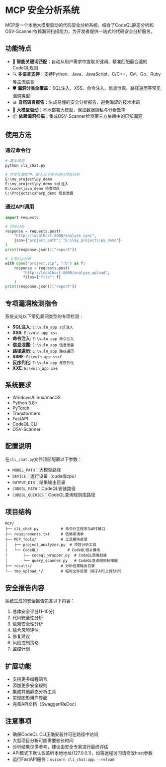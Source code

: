 # MCP 安全分析系统

MCP是一个本地大模型驱动的代码安全分析系统，结合了CodeQL静态分析和OSV-Scanner依赖漏洞扫描能力，为开发者提供一站式的代码安全分析服务。

## 功能特点

- 🚀 **智能关键词匹配**：自动从用户需求中提取关键词，精准匹配最合适的CodeQL规则
- 🔍 **多语言支持**：支持Python、Java、JavaScript、C/C++、C#、Go、Ruby等主流语言
- 🛡️ **漏洞分类全覆盖**：SQL注入、XSS、命令注入、信息泄露、路径遍历等常见漏洞类型
- 📊 **自然语言报告**：生成易懂的安全分析报告，避免晦涩的技术术语
- 🧠 **大模型驱动**：本地部署大模型，保证数据隐私与分析效率
- 📦 **依赖漏洞扫描**：集成OSV-Scanner检测第三方依赖中的已知漏洞

## 使用方法

### 通过命令行

```bash
# 基本使用
python cli_chat.py

# 在交互模式中，输入以下命令进行项目分析
E:\my_project\py_demo
E:\my_project\py_demo sql注入
D:\code\java_demo 检查XSS
C:\Projects\csharp_demo 信息泄露
```

### 通过API调用

```python
import requests

# 同步分析
response = requests.post(
    "http://localhost:8000/analyze_sync",
    json={"project_path": "E:\\my_project\\py_demo"}
)
print(response.json()["report"])

# 上传zip分析
with open("project.zip", "rb") as f:
    response = requests.post(
        "http://localhost:8000/analyze_upload",
        files={"file": f}
    )
print(response.json()["report"])
```

## 专项漏洞检测指令

系统支持以下常见漏洞类型的专项检测：

* **SQL注入**: `E:\vuln_app sql注入`
* **XSS**: `E:\vuln_app xss`
* **命令注入**: `E:\vuln_app 命令注入`
* **信息泄露**: `E:\vuln_app 信息泄露`
* **路径遍历**: `E:\vuln_app 路径遍历`
* **SSRF**: `E:\vuln_app ssrf`
* **反序列化**: `E:\vuln_app 反序列化`
* **XXE**: `E:\vuln_app xxe`

## 系统要求

- Windows/Linux/macOS
- Python 3.8+
- PyTorch
- Transformers
- FastAPI
- CodeQL CLI
- OSV-Scanner

## 配置说明

在`cli_chat.py`文件顶部配置以下参数：
- `MODEL_PATH`：大模型路径
- `DEVICE`：运行设备（cuda或cpu）
- `OUTPUT_DIR`：结果输出目录
- `CODEQL_PATH`：CodeQL安装路径
- `CODEQL_QUERIES`：CodeQL查询规则库路径

## 项目结构

```
MCP/
├── cli_chat.py          # 命令行主程序与API接口
├── requirements.txt     # 依赖库清单
├── MCP_Tools/           # 工具模块目录
│   ├── project_analyzer.py  # 项目分析工具
│   └── CodeQL/             # CodeQL相关模块
│       ├── codeql_wrapper.py  # CodeQL调用封装
│       └── query_scanner.py   # CodeQL查询规则扫描器
├── results/             # 分析结果输出目录
└── tmp_upload_*/        # 临时文件目录（用于API上传分析）
```

## 安全报告内容

系统生成的安全报告包含以下内容：
1. 总体安全评分(1-10分)
2. 代码安全性分析
3. 依赖安全性分析
4. 综合风险评估
5. 修复建议
6. 风险控制策略
7. 监控计划

## 扩展功能

- 支持更多编程语言
- 添加更多安全规则
- 集成其他静态分析工具
- 实现图形用户界面
- 完善API文档（Swagger/ReDoc）

## 注意事项

- 确保CodeQL CLI正确安装并可在路径中访问
- 大型项目分析可能需要较长时间
- 分析结果仅供参考，建议由安全专家进行最终评估
- API模式下默认仅监听本地地址(127.0.0.1)，如需远程访问请修改host参数
- 运行FastAPI服务：`uvicorn cli_chat:app --reload` 
